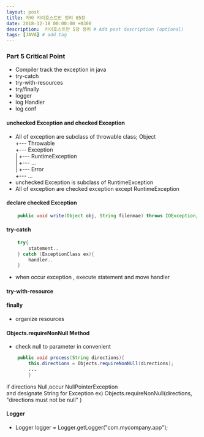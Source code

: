 ```yaml
---
layout: post
title: 자바 카이호스트만 정리 05장
date: 2018-12-18 00:00:00 +0300
description:  카이호스트만 5장 정리 # Add post description (optional)
tags: [JAVA] # add tag
---
```

### Part 5 Critical Point
- Compiler track the exception in java
- try-catch
- try-with-resources 
- try/finally
- logger
- log Handler
- log conf

#### unchecked Exception and checked Exception
- All of exception are subclass of throwable class;
 Object   
  +--- Throwable   
        +--- Exception   
        |     +--- RuntimeException  
        |     +--- ...   
        |
        +--- Error   
              +--- ...   
- unchecked Exception is subclass of RuntimeException
- All of exception are checked exception except RuntimeException 

#### declare checked Exception
```java   
    public void write(Object obj, String filenmae) throws IOException, ReflectiveOpreationException
```

#### try-catch
```java   
    try{
        statement..
    } catch (ExceptionClass ex){
        handler..
    }
```
- when occur exception , execute statement and move handler

#### try-with-resource
#### finally
- organize resources

#### Objects.requireNonNull Method
- check null to parameter in convenient

```java   
    public void process(String directions){
        this.directions = Objects.requireNonNUll(directions);
        ...
        }
```
if directions Null,occur NullPointerException   
and designate String for Exception
ex) Objects.requireNonNull(directions, "directions must not be null" )
#### Logger
- Logger logger = Logger.getLogger("com.mycompany.app");

